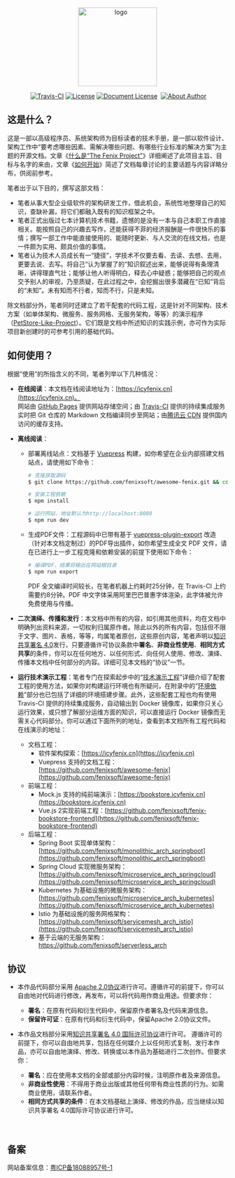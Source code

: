 <GitHubWrapper>
<p align="center">
	<br/>
  <a href="https://icyfenix.cn" target="_blank">
    <img width="180" src="https://raw.githubusercontent.com/fenixsoft/awesome-fenix/master/.vuepress/public/images/logo-color.png" alt="logo">
  </a>
</p>

<TitleInfos />

<p align="center" class="print-break">
	<GithubInfos />
    <a href="https://icyfenix.cn" style="display:inline-block"><words type='updated' /></a>
    <a href="https://travis-ci.com/fenixsoft/awesome-fenix" target="_blank" style="display:inline-block" class="not-print"><img src="https://api.travis-ci.com/fenixsoft/awesome-fenix.svg?branch=master" alt="Travis-CI"></a>
    <a href="https://www.apache.org/licenses/LICENSE-2.0" target="_blank" style="display:inline-block"><img src="https://raw.githubusercontent.com/fenixsoft/awesome-fenix/master/.vuepress/public/images/License-Apache.svg" alt="License"></a>
    <a href="https://creativecommons.org/licenses/by/4.0/" target="_blank" style="display:inline-block"><img src="https://raw.githubusercontent.com/fenixsoft/awesome-fenix/master/.vuepress/public/images/DocLicense-CC-red.svg" alt="Document License"></a>
    <a href="/summary"  style="display:inline-block"><words type='badge' chapter='/'/></a>
    <a href="https://icyfenix.cn/introduction/about-me.html" target="_blank" style="display:inline-block"><img src="https://raw.githubusercontent.com/fenixsoft/awesome-fenix/master/.vuepress/public/images/Author-IcyFenix-blue.svg" alt="About Author"></a>
	<PublishInfos />
</p>
</GitHubWrapper>


## 这是什么？

这是一部以高级程序员、系统架构师为目标读者的技术手册，是一部以软件设计、架构工作中“要考虑哪些因素、需解决哪些问题、有哪些行业标准的解决方案”为主题的开源文档。文章《<a href="https://icyfenix.cn/introduction/about-the-fenix-project.html">什么是“The Fenix Project”</a>》详细阐述了此项目主旨、目标与名字的来由，文章《<a href="https://icyfenix.cn/exploration/guide/quick-start.html">如何开始</a>》简述了文档每章讨论的主要话题与内容详略分布，供阅前参考。

笔者出于以下目的，撰写这部文档：

- 笔者从事大型企业级软件的架构研发工作，借此机会，系统性地整理自己的知识，查缺补漏，将它们都融入既有的知识框架之中。
- 笔者正式出版过七本计算机技术书籍，遗憾的是没有一本与自己本职工作直接相关。能按照自己的兴趣去写作，还能获得不菲的经济报酬是一件很快乐的事情；撰写一部工作中能直接使用的、能随时更新、与人交流的在线文档，也是一件颇为实用、颇具价值的事情。
- 笔者认为技术人员成长有一“捷径”，学技术不仅要去看、去读、去想、去用，更要去说、去写。将自己“认为掌握了的”知识叙述出来，能够说得有条理清晰，讲得理直气壮；能够让他人听得明白，释去心中疑惑；能够把自己的观点交予别人的审视，乃至质疑，在此过程之中，会挖掘出很多潜藏在“已知”背后的“未知”。未有知而不行者，知而不行，只是未知。

除文档部分外，笔者同时还建立了若干配套的代码工程，这是针对不同架构、技术方案（如单体架构、微服务、服务网格、无服务架构，等等）的演示程序（[PetStore-Like-Project](https://www.oracle.com/technetwork/cn/java/javaee/overview/index-136650.html)）。它们既是文档中所述知识的实践示例，亦可作为实际项目新创建时的可参考引用的基础代码。

<p align="center" style="display:none" tips="view only in GitHub README.md">
<img src="https://raw.githubusercontent.com/fenixsoft/awesome-fenix/master/.vuepress/public/images/sshot-index.png" >
</p>

## 如何使用？

根据“使用”的所指含义的不同，笔者列举以下几种情况：

- **在线阅读**：本文档在线阅读地址为：[https://icyfenix.cn](https://icyfenix.cn)。<br/>网站由 [GitHub Pages](https://pages.github.com/) 提供网站存储空间；由 [Travis-CI](https://travis-ci.com/fenixsoft/awesome-fenix) 提供的持续集成服务实时把 Git 仓库的 Markdown 文档编译同步至网站；由[腾讯云 CDN](https://cloud.tencent.com/product/cdn) 提供国内访问的缓存支持。

- **离线阅读**：

  - 部署离线站点：文档基于 [Vuepress](https://vuepress.vuejs.org/zh/) 构建，如你希望在企业内部搭建文档站点，请使用如下命令：

    ```bash
    # 克隆获取源码
    $ git clone https://github.com/fenixsoft/awesome-fenix.git && cd awesome-fenix

    # 安装工程依赖
    $ npm install

    # 运行网站，地址默认为http://localhost:8080
    $ npm run dev
    ```

  - 生成PDF文件：工程源码中已带有基于 [vuepress-plugin-export](https://github.com/ulivz/vuepress-plugin-export) 改造（针对本文档定制过）的PDF导出插件，如你希望生成全文 PDF 文件，请在已进行上一步工程克隆和依赖安装的前提下使用如下命令：

    ```bash
    # 编译PDF，结果将输出在网站根目录
    $ npm run export
    ```
    PDF 全文编译时间较长，在笔者机器上约耗时25分钟，在 Travis-CI 上约需要约8分钟。PDF 中文字体采用阿里巴巴普惠字体渲染，此字体被允许免费使用与传播。

- **二次演绎、传播和发行**：本文档中所有的内容，如引用其他资料，均在文档中明确列出资料来源，一切权利归属原作者。除此以外的所有内容，包括但不限于文字、图片、表格，等等，均属笔者原创，这些原创内容，笔者声明以[知识共享署名 4.0](http://creativecommons.org/licenses/by/4.0/)发行，只要遵循许可协议条款中**署名**、**非商业性使用**、**相同方式共享**的条件，你可以在任何地方、以任何形式、向任何人使用、修改、演绎、传播本文档中任何部分的内容。详细可见本文档的“协议”一节。

- **运行技术演示工程**：笔者专门在探索起步中的“<a href="https://icyfenix.cn/exploration/projects/">技术演示工程</a>”详细介绍了配套工程的使用方法，如果你对构建运行环境也有所疑问，在附录中的“<a href="https://icyfenix.cn/appendix/deployment-env-setup/">环境依赖</a>”部分也已包括了详细的环境搭建步骤。此外，这些配套工程也均有使用 Travis-CI 提供的持续集成服务，自动输出到 Docker 镜像库，如果你只关心运行效果，或只想了解部分运维方面的知识，可以直接运行 Docker 镜像而无需关心代码部分。你可以通过下面所列的地址，查看到本文档所有工程代码和在线演示的地址：

  - 文档工程：
    - 软件架构探索：[https://icyfenix.cn](https://icyfenix.cn)
    - Vuepress 支持的文档工程：[https://github.com/fenixsoft/awesome-fenix](https://github.com/fenixsoft/awesome-fenix)
  - 前端工程：
    - Mock.js 支持的纯前端演示：[https://bookstore.icyfenix.cn](https://bookstore.icyfenix.cn)
    - Vue.js 2实现前端工程：[https://github.com/fenixsoft/fenix-bookstore-frontend](https://github.com/fenixsoft/fenix-bookstore-frontend)
  - 后端工程：
    - Spring Boot 实现单体架构：[https://github.com/fenixsoft/monolithic_arch_springboot](https://github.com/fenixsoft/monolithic_arch_springboot)
    - Spring Cloud 实现微服务架构：[https://github.com/fenixsoft/microservice_arch_springcloud](https://github.com/fenixsoft/microservice_arch_springcloud)
    - Kubernetes 为基础设施的微服务架构：[https://github.com/fenixsoft/microservice_arch_kubernetes](https://github.com/fenixsoft/microservice_arch_kubernetes)
    - Istio 为基础设施的服务网格架构：[https://github.com/fenixsoft/servicemesh_arch_istio](https://github.com/fenixsoft/servicemesh_arch_istio)
    - 基于云端的无服务架构：https://github.com/fenixsoft/serverless_arch



## 协议

- 本作品代码部分采用 [Apache 2.0协议](https://www.apache.org/licenses/LICENSE-2.0)进行许可。遵循许可的前提下，你可以自由地对代码进行修改，再发布，可以将代码用作商业用途。但要求你：
  - **署名**：在原有代码和衍生代码中，保留原作者署名及代码来源信息。
  - **保留许可证**：在原有代码和衍生代码中，保留Apache 2.0协议文件。

- 本作品文档部分采用[知识共享署名 4.0 国际许可协议](http://creativecommons.org/licenses/by/4.0/)进行许可。 遵循许可的前提下，你可以自由地共享，包括在任何媒介上以任何形式复制、发行本作品，亦可以自由地演绎、修改、转换或以本作品为基础进行二次创作。但要求你：
  - **署名**：应在使用本文档的全部或部分内容时候，注明原作者及来源信息。
  - **非商业性使用**：不得用于商业出版或其他任何带有商业性质的行为。如需商业使用，请联系作者。
  - **相同方式共享的条件**：在本文档基础上演绎、修改的作品，应当继续以知识共享署名 4.0国际许可协议进行许可。

<div style="padding-top: 20px" class="not-print">
	<h2 id="备案">备案</h2>
	<p>网站备案信息：<a href="http://beian.miit.gov.cn/" target="_blank" rel="noopener noreferrer">粤ICP备18088957号-1</a></p>
</div>
